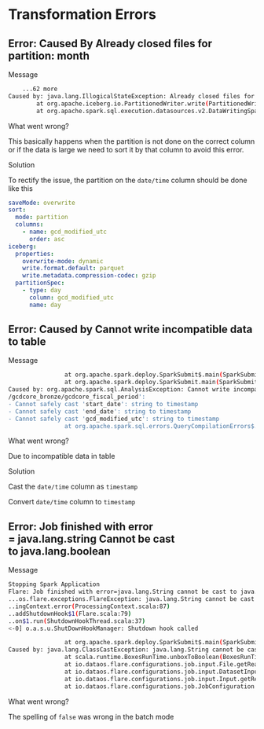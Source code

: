 # Transformation Errors

## Error: Caused By Already closed files for partition: month

Message

```bash
    ...62 more
Caused by: java.lang.IllogicalStateException: Already closed files for partition: month=2019-04
		at org.apache.iceberg.io.PartitionedWriter.write(PartitionedWriter.java:69)
		at org.apache.spark.sql.execution.datasources.v2.DataWritingSparkTask$.$anonfun$run$run$1(WriteT.....
```

What went wrong?

This basically happens when the partition is not done on the correct column or if the data is large we need to sort it by that column to avoid this error. 

Solution

To rectify the issue, the partition on the `date/time` column should be done like this

```yaml
saveMode: overwrite 
sort: 
  mode: partition 
  columns: 
    - name: gcd_modified_utc 
      order: asc 
iceberg: 
  properties: 
    overwrite-mode: dynamic 
    write.format.default: parquet 
    write.metadata.compression-codec: gzip 
  partitionSpec: 
    - type: day 
      column: gcd_modified_utc 
      name: day
```

## Error: Caused by Cannot write incompatible data to table

Message

```bash
				at org.apache.spark.deploy.SparkSubmit$.main(SparkSubmit.scala:1052)
				at org.apache.spark.deploy.SparkSubmit.main(SparkSubmit.scala)
Caused by: org.apache.spark.sql.AnalysisException: Cannot write incompatible data to table
/gcdcore_bronze/gcdcore_fiscal_period':
- Cannot safely cast 'start_date': string to timestamp
- Cannot safely cast 'end_date': string to timestamp
- Cannot safely cast 'gcd_modified_utc': string to timestamp
				at org.apache.spark.sql.errors.QueryCompilationErrors$.cannotWriteIncompatibleDataToTable...
```

What went wrong?

Due to incompatible data in table

Solution

Cast the `date/time` column as `timestamp`

Convert `date/time` column to `timestamp`

## Error: Job finished with error = java.lang.string Cannot be cast to java.lang.boolean

Message

```bash
Stopping Spark Application
Flare: Job finished with error=java.lang.String cannot be cast to java.lang.Boolean
...os.flare.exceptions.FlareException: java.lang.String cannot be cast to java.lang.Boolean
..ingContext.error(ProcessingContext.scala:87)
..addShutdownHook$1(Flare.scala:79)
..on$1.run(ShutdownHookThread.scala:37)
<-0] o.a.s.u.ShutDownHookManager: Shutdown hook called
```

```bash
				at org.apache.spark.deploy.SparkSubmit$.main(SparkSubmit.scala)
Caused by: java.lang.ClassCastException: java.lang.String cannot be cast to java.lang.Boolean
				at scala.runtime.BoxesRunTime.unboxToBoolean(BoxesRunTime.java:87)
				at io.dataos.flare.configurations.job.input.File.getReader(File.scala:42)
				at io.dataos.flare.configurations.job.input.DatasetInput.getReader(Input.scala:167)
				at io.dataos.flare.configurations.job.input.Input.getReader(Input.scala:61)
				at io.dataos.flare.configurations.job.JobConfiguration.$anonfun$readers$1(JobConfiguration...
```

What went wrong?

The spelling of `false` was wrong in the batch mode